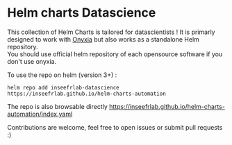 # Helm charts Datascience

This collection of Helm Charts is tailored for datascientists !
It is primarly designed to work with [Onyxia](https://github.com/inseefrlab/onyxia) but also works as a standalone Helm repository.  
You should use official helm repository of each opensource software if you don't use onyxia.

To use the repo on helm (version 3+) :
```
helm repo add inseefrlab-datascience https://inseefrlab.github.io/helm-charts-automation
```  

The repo is also browsable directly https://inseefrlab.github.io/helm-charts-automation/index.yaml

Contributions are welcome, feel free to open issues or submit pull requests :)
